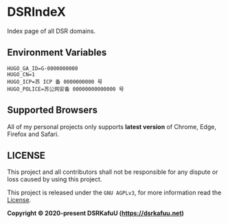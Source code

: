 # DSRIndeX

Index page of all DSR domains.

## Environment Variables

```
HUGO_GA_ID=G-0000000000
HUGO_CN=1
HUGO_ICP=苏 ICP 备 0000000000 号
HUGO_POLICE=苏公网安备 00000000000000 号
```

## Supported Browsers

All of my personal projects only supports **latest version** of Chrome, Edge, Firefox and Safari.

## LICENSE

This project and all contributors shall not be responsible for any dispute or loss caused by using this project.

This project is released under the `GNU AGPLv3`, for more information read the [License](https://github.com/dsrkafuu/dsr-index/blob/main/LICENSE).

**Copyright © 2020-present DSRKafuU (<https://dsrkafuu.net>)**
